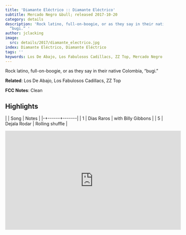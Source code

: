 ```yaml
---
title: 'Diamante Eléctrico :: Diamante Eléctrico'
subtitle: Mercado Negro &bull; released 2017-10-20
category: details
description: 'Rock latino, full-on-boogie, or as they say in their native Colombia,
  “bugi.” '
author: jclacking
image:
  src: details/2017/diamante_electrico.jpg
index: Diamante Eléctrico, Diamante Eléctrico
tags: ''
keywords: Los De Abajo, Los Fabulosos Cadillacs, ZZ Top, Mercado Negro
---
```

Rock latino, full-on-boogie, or as they say in their native Colombia, “bugi.” <!--more-->

**Related**: Los De Abajo, Los Fabulosos Cadillacs, ZZ Top

**FCC Notes**: Clean

## Highlights

| | Song | Notes |
|-+------+-------|
| 1 | Dias Raros | with Billy Gibbons |
| 5 | Dejala Rodar | Rolling shuffle |

<div class="tlo-detail-video"><iframe width="560" height="315" src="https://www.youtube.com/embed/3TnlkvuTZBk" frameborder="0" allow="autoplay; encrypted-media" allowfullscreen></iframe></div>

